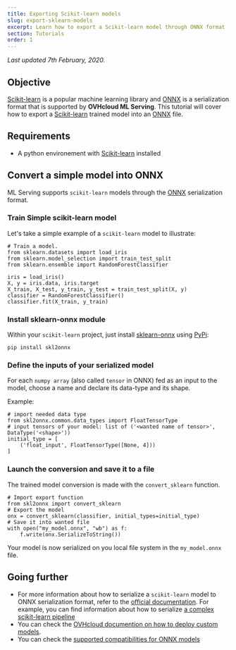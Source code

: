 ```yaml
---
title: Exporting Scikit-learn models
slug: export-sklearn-models
excerpt: Learn how to export a Scikit-learn model through ONNX format
section: Tutorials
order: 1
---
```

*Last updated 7th February, 2020.*

## Objective

[Scikit-learn](https://scikit-learn.org/stable/) is a popular machine
learning library and [ONNX](https://onnx.ai/) is a serialization format
that is supported by **OVHcloud ML Serving**. This tutorial will cover
how to export a [Scikit-learn](https://scikit-learn.org/stable/) trained
model into an [ONNX](https://onnx.ai/) file.

## Requirements

-   A python environement with
    [Scikit-learn](https://scikit-learn.org/stable/) installed

## Convert a simple model into ONNX

ML Serving supports `scikit-learn` models through the
[ONNX](https://onnx.ai/) serialization format.

### Train Simple scikit-learn model

Let\'s take a simple example of a `scikit-learn` model to illustrate:

``` {.python}
# Train a model.
from sklearn.datasets import load_iris
from sklearn.model_selection import train_test_split
from sklearn.ensemble import RandomForestClassifier

iris = load_iris()
X, y = iris.data, iris.target
X_train, X_test, y_train, y_test = train_test_split(X, y)
classifier = RandomForestClassifier()
classifier.fit(X_train, y_train)
```

### Install sklearn-onnx module

Within your `scikit-learn` project, just install
[sklearn-onnx](https://github.com/onnx/sklearn-onnx) using
[PyPi](https://pypi.org/project/skl2onnx/):

``` {.bash}
pip install skl2onnx
```

### Define the inputs of your serialized model

For each `numpy array` (also called `tensor` in ONNX) fed as an input to
the model, choose a name and declare its data-type and its shape.

Example:

``` {.python}
# import needed data type
from skl2onnx.common.data_types import FloatTensorType
# input tensors of your model: list of ('<wanted name of tensor>', DataType('<shape>'))
initial_type = [
    ('float_input', FloatTensorType([None, 4]))
]
```

### Launch the conversion and save it to a file

The trained model conversion is made with the `convert_sklearn`
function.

``` {.python}
# Import export function
from skl2onnx import convert_sklearn
# Export the model
onx = convert_sklearn(classifier, initial_types=initial_type)
# Save it into wanted file
with open("my_model.onnx", "wb") as f:
    f.write(onx.SerializeToString())
```

Your model is now serialized on you local file system in the
`my_model.onnx` file.

## Going further

-   For more information about how to serialize a `scikit-learn` model
    to ONNX serialization format, refer to the [official
    documentation](http://onnx.ai/sklearn-onnx/index.html). For example,
    you can find information about how to serialize [a complex
    scikit-learn pipeline](http://onnx.ai/sklearn-onnx/pipeline.html)
-   You can check the [OVHcloud documention on how to deploy custom
    models](../deploy-serialized-models).
-   You can check the [supported compatibilities for ONNX
    models](../compatibility-matrix)
